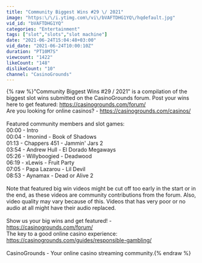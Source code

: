 ```yaml
---
title: "Community Biggest Wins #29 \/ 2021"
image: "https:\/\/i.ytimg.com\/vi\/bVAFTDHG1YQ\/hqdefault.jpg"
vid_id: "bVAFTDHG1YQ"
categories: "Entertainment"
tags: ["slot","slots","slot machine"]
date: "2021-06-24T15:04:48+03:00"
vid_date: "2021-06-24T10:00:10Z"
duration: "PT10M7S"
viewcount: "1422"
likeCount: "148"
dislikeCount: "10"
channel: "CasinoGrounds"
---
```

{% raw %}&quot;Community Biggest Wins #29 / 2021&quot; is a compilation of the biggest slot wins submitted on the CasinoGrounds forum. Post your wins here to get featured: <a rel="nofollow" target="blank" href="https://casinogrounds.com/forum/">https://casinogrounds.com/forum/</a><br />Are you looking for online casinos? - <a rel="nofollow" target="blank" href="https://casinogrounds.com/casinos/">https://casinogrounds.com/casinos/</a><br /><br />Featured community members and slot games:<br />00:00 - Intro<br />00:04 - Imonind - Book of Shadows<br />01:13 - Chappers 451 - Jammin' Jars 2<br />03:54 - Andrew Hull - El Dorado Megaways<br />05:26 - Willyboogied - Deadwood<br />06:19 - xLewis - Fruit Party<br />07:05 - Papa Lazarou - Lil Devil<br />08:53 - Aynamax - Dead or Alive 2<br /><br />Note that featured big win videos might be cut off too early in the start or in the end, as these videos are community contributions from the forum. Also, video quality may vary because of this. Videos that has very poor or no audio at all might have their audio replaced.<br /><br />Show us your big wins and get featured! - <a rel="nofollow" target="blank" href="https://casinogrounds.com/forum/">https://casinogrounds.com/forum/</a><br />The key to a good online casino experience: <a rel="nofollow" target="blank" href="https://casinogrounds.com/guides/responsible-gambling/">https://casinogrounds.com/guides/responsible-gambling/</a><br /><br />CasinoGrounds - Your online casino streaming community.{% endraw %}
